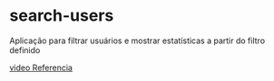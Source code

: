 # search-users
Aplicação para filtrar usuários e mostrar estatísticas a partir do filtro definido

[video Referencia](https://www.youtube.com/watch?v=RvIB8wX19mE)
